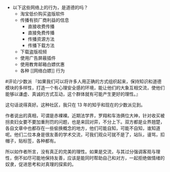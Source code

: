 - 以下这些网络上的行为，是道德的吗？
	- 淘宝低价购买盗版软件
	- 传播有损厂商利益的信息
		- 直接收费传播
		- 直接免费传播
		- 传播资源方法
		- 传播下载方法
	- 下载盗版视频
	- 使用广告屏蔽插件
	- 使用教育邮箱白嫖优惠
	- 各种 [[网络白嫖]] 行为

#评论/少数派
『如果我们可以将许多人用正确的方式组织起来，保持知识和道德模块的多样性，打造一个有心理安全感的环境，能让他们的大象互相交流，使他们能够以谦虚、真诚的方式互动，这个群体就有可能产生更好的理性。』

这句话说得真好。这种社区，我只在 13 年的知乎和现在的少数派见到。

作者说出的真相，可谓是赤裸裸。近期法学界，罗翔和车浩俩位大神，针对收买被拐卖妇女要不要加重刑罚的问题，也是来回对弈，不分上下。双方都是业界翘楚，各自文章中也都存在一些偷换概念的地方，他们可能自知，可能不自知，谁知道呢。他们二位本身是很友善的学术交流，可我们观众可就不是了，站队，谩骂，扣帽子，贴标签，各种都有。

所以如作者所言，没有真正的完美的理性。如果是交流，与其过分强调客观与理性，倒不如尽可能地保持友善，应该是能同时帮助自己和对方，一起拒绝做情绪的奴隶，促进思考和对真理的探索的。
